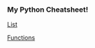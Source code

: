 ### My Python Cheatsheet!


 [List](https://github.com/Omid-Mohajerani/pyclass/wiki/List-in-Python)
 
 [Functions](https://github.com/Omid-Mohajerani/pyclass/wiki/Functions-in-Python)
